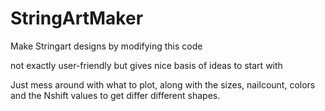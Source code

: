 
# StringArtMaker
Make Stringart designs by modifying this code

not exactly user-friendly but gives nice basis of ideas to start with

Just mess around with what to plot, along with the sizes, nailcount, colors and the Nshift values to get differ different shapes.
